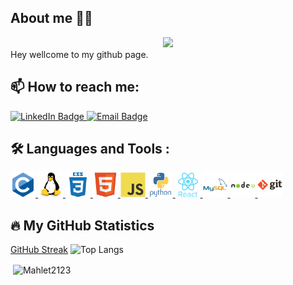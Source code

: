 ## About me :man_technologist:
<div id="header" align="center">
  <img src="https://media.giphy.com/media/hpXdHPfFI5wTABdDx9/giphy.gif" width="100"/>
</div>
Hey wellcome to my github page.

## 📫  How to reach me:
<div id="badges">
	<a href="https://www.linkedin.com/in/mahlet-seifu-1a715a142">
		<img src="https://img.shields.io/badge/LinkedIn-blue?style=for-the-badge&logo=linkedin&logoColor=white" alt="LinkedIn Badge"/>
	<a href="mailto: akotet2123@gmail.com">
		<img src="https://img.shields.io/badge/Mail-blue?style=for-the-badge&logo=mail&logoColor=white" alt="Email Badge"/>
	</a>
</div>

## :hammer_and_wrench: Languages and Tools :
<div>
	<a href="https://www.w3schools.com/c/c_intro.php" target="_blank"> <img src="https://github.com/devicons/devicon/blob/master/icons/c/c-original.svg" title="C" alt="C" width="40" height="40" marigin-right="20"/> </a>
	<a href="https://https://www.linux.org/" target="_blank"> <img src="https://github.com/devicons/devicon/blob/master/icons/linux/linux-original.svg" title="Linux" alt="Linux" width="40" height="40"/> </a>
	<a href="https://www.w3schools.com/css/" target="_blank"> <img src="https://github.com/devicons/devicon/blob/master/icons/css3/css3-plain-wordmark.svg"  title="CSS3" alt="CSS" width="40" height="40"/> </a>
	<a href="https://www.w3schools.com/html/" target="_blank"> <img src="https://github.com/devicons/devicon/blob/master/icons/html5/html5-original.svg" title="HTML5" alt="HTML" width="40" height="40"/> </a>
	<a href="https://www.w3schools.com/js/" target="_blank"> <img src="https://github.com/devicons/devicon/blob/master/icons/javascript/javascript-original.svg" title="JavaScript" alt="JavaScript" width="40" height="40"/> </a>
	<a href="https://www.python.org/" target="_blank"> <img src="https://github.com/devicons/devicon/blob/master/icons/python/python-original-wordmark.svg" title="Python" alt="Python" width="40" height="40"/> </a>
	<a href="https://reactjs.org/" target="_blank"> <img src="https://raw.githubusercontent.com/devicons/devicon/master/icons/react/react-original-wordmark.svg" alt="react" width="40" height="40"/> </a>
	<a href="https://www.mysql.com/" target="_blank"> <img src="https://github.com/devicons/devicon/blob/master/icons/mysql/mysql-original-wordmark.svg" title="MySQL" alt="MySQL" width="40" height="40"/> </a>
	<a href="https://nodejs.org/en/" target="_blank"> <img src="https://github.com/devicons/devicon/blob/master/icons/nodejs/nodejs-original-wordmark.svg" title="NodeJS" alt="NodeJS" width="40" height="40"/> </a>
	<a href="https://git-scm.com/" target="_blank"> <img src="https://github.com/devicons/devicon/blob/master/icons/git/git-original-wordmark.svg" title="Git" alt="Git" width="40" height="40"/> </a>
</div>

## :fire: My GitHub Statistics 
  
[GitHub Streak](https://github-readme-streak-stats.herokuapp.com?user=JaparmySholly&theme=dark&hide_border=true&border_radius=4.9&date_format=M%20j%5B%2C%20Y%5D)
![Top Langs](https://github-readme-stats.vercel.app/api/top-langs/?username=JaparmySholly&layout=compact&theme=vision-friendly-dark&align_right)
<p>&nbsp;<img align="center" src="https://github-readme-stats.vercel.app/api?username=Mahlet2123&theme=dark&show_icons=true&locale=en" alt="Mahlet2123" /></p>

<!--
**Mahlet2123/Mahlet2123** is a ✨ _special_ ✨ repository because its `README.md` (this file) appears on your GitHub profile.

Here are some ideas to get you started:

- 🔭 I’m currently working on ...
- 🌱 I’m currently learning ...
- 👯 I’m looking to collaborate on ...
- 🤔 I’m looking for help with ...
- 💬 Ask me about ...
- 📫 How to reach me: ...
- 😄 Pronouns: ...
- ⚡ Fun fact: ...
-->

